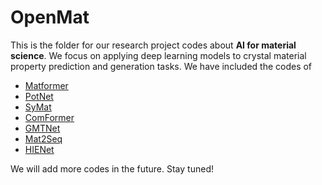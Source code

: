 # OpenMat

This is the folder for our research project codes about **AI for material science**. We focus on applying deep learning models to crystal material property prediction and generation tasks. We have included the codes of 
- [Matformer](https://openreview.net/forum?id=pqCT3L-BU9T)
- [PotNet](https://arxiv.org/abs/2306.10045)
- [SyMat](https://arxiv.org/abs/2307.02707)
- [ComFormer](https://openreview.net/pdf?id=BnQY9XiRAS)
- [GMTNet](https://openreview.net/forum?id=BOFjRnJ9mX)
- [Mat2Seq](https://openreview.net/forum?id=18FGRNd0wZ)
- [HIENet](https://arxiv.org/abs/2503.05771)

We will add more codes in the future. Stay tuned!
